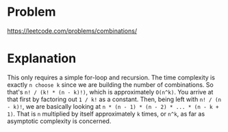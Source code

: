 # Problem

https://leetcode.com/problems/combinations/

# Explanation

This only requires a simple for-loop and recursion. The time complexity is exactly `n choose k` since we are building the number of combinations. So that's `n! / (k! * (n - k)!)`, which is approximately `O(n^k)`. You arrive at that first by factoring out `1 / k!` as a constant. Then, being left with `n! / (n - k)!`, we are basically looking at `n * (n - 1) * (n - 2) * ... * (n - k + 1)`. That is `n` multiplied by itself approximately `k` times, or `n^k`, as far as asymptotic complexity is concerned.

